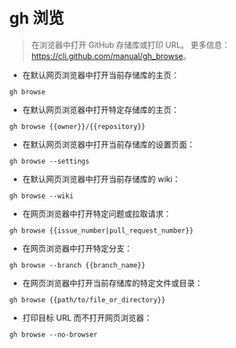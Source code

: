# gh 浏览

> 在浏览器中打开 GitHub 存储库或打印 URL。
> 更多信息：<https://cli.github.com/manual/gh_browse>。

- 在默认网页浏览器中打开当前存储库的主页：

`gh browse`

- 在默认网页浏览器中打开特定存储库的主页：

`gh browse {{owner}}/{{repository}}`

- 在默认网页浏览器中打开当前存储库的设置页面：

`gh browse --settings`

- 在默认网页浏览器中打开当前存储库的 wiki：

`gh browse --wiki`

- 在网页浏览器中打开特定问题或拉取请求：

`gh browse {{issue_number|pull_request_number}}`

- 在网页浏览器中打开特定分支：

`gh browse --branch {{branch_name}}`

- 在网页浏览器中打开当前存储库的特定文件或目录：

`gh browse {{path/to/file_or_directory}}`

- 打印目标 URL 而不打开网页浏览器：

`gh browse --no-browser`